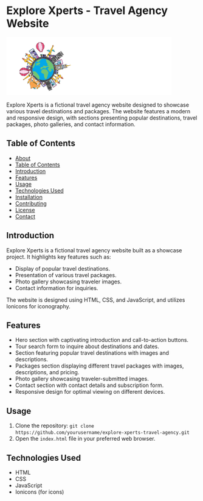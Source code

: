 # Explore Xperts - Travel Agency Website

![Explore Xperts Logo](./assets/images/logo.svg)

Explore Xperts is a fictional travel agency website designed to showcase various travel destinations and packages. The website features a modern and responsive design, with sections presenting popular destinations, travel packages, photo galleries, and contact information.

## Table of Contents

- [About](#explore-xperts---travel-agency-website)
- [Table of Contents](#table-of-contents)
- [Introduction](#introduction)
- [Features](#features)
- [Usage](#usage)
- [Technologies Used](#technologies-used)
- [Installation](#installation)
- [Contributing](#contributing)
- [License](#license)
- [Contact](#contact)

## Introduction

Explore Xperts is a fictional travel agency website built as a showcase project. It highlights key features such as:

- Display of popular travel destinations.
- Presentation of various travel packages.
- Photo gallery showcasing traveler images.
- Contact information for inquiries.

The website is designed using HTML, CSS, and JavaScript, and utilizes Ionicons for iconography.

## Features

- Hero section with captivating introduction and call-to-action buttons.
- Tour search form to inquire about destinations and dates.
- Section featuring popular travel destinations with images and descriptions.
- Packages section displaying different travel packages with images, descriptions, and pricing.
- Photo gallery showcasing traveler-submitted images.
- Contact section with contact details and subscription form.
- Responsive design for optimal viewing on different devices.

## Usage

1. Clone the repository: `git clone https://github.com/yourusername/explore-xperts-travel-agency.git`
2. Open the `index.html` file in your preferred web browser.

## Technologies Used

- HTML
- CSS
- JavaScript
- Ionicons (for icons)
